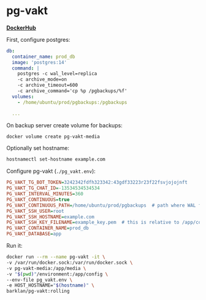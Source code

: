 # pg-vakt

**[DockerHub](https://hub.docker.com/repository/docker/barklan/pg-vakt)**

First, configure postgres:

```yaml
db:
  container_name: prod_db
  image: 'postgres:14'
  command: |
    postgres -c wal_level=replica
    -c archive_mode=on
    -c archive_timeout=600
    -c archive_command='cp %p /pgbackups/%f'
  volumes:
    - /home/ubuntu/prod/pgbackups:/pgbackups

  ...
```

On backup server create volume for backups:

```bash
docker volume create pg-vakt-media
```

Optionally set hostname:

```bash
hostnamectl set-hostname example.com
```

Configure pg-vakt (`./pg_vakt.env`):

```ini
PG_VAKT_TG_BOT_TOKEN=3242342fdfh323342:43gdf33223r23f22fsvjojojnft
PG_VAKT_TG_CHAT_ID=-13534534534534
PG_VAKT_INTERVAL_MINUTES=360
PG_VAKT_CONTINUOUS=true
PG_VAKT_CONTINUOUS_PATH=/home/ubuntu/prod/pgbackups  # path where WAL files are copied to
PG_VAKT_SSH_USER=root
PG_VAKT_SSH_HOSTNAME=example.com
PG_VAKT_SSH_KEY_FILENAME=example_key.pem  # this is relative to /app/config in container
PG_VAKT_CONTAINER_NAME=prod_db
PG_VAKT_DATABASE=app
```

Run it:

```bash
docker run --rm --name pg-vakt -it \
-v /var/run/docker.sock:/var/run/docker.sock \
-v pg-vakt-media:/app/media \
-v "$(pwd)"/environment:/app/config \
--env-file pg_vakt.env \
-e HOST_HOSTNAME="$(hostname)" \
barklan/pg-vakt:rolling
```
